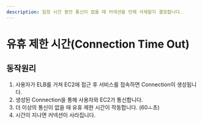 ```yaml
---
description: 일정 시간 동안 통신이 없을 때 커넥션을 언제 삭제할지 결정합니다.
---
```


# 유휴 제한 시간(Connection Time Out)

## 동작원리&#x20;

1. 사용자가 ELB를 거쳐 EC2에 접근 후 서비스를 접속하면 Connection이 생성됩니다.&#x20;
2. 생성된 Connection을 통해 사용자와 EC2가 통신합니다.&#x20;
3. 더 이상의 통신이 없을 때 유휴 제한 시간이 작동합니다. (60ㅗ초)
4. 시간이 지나면 커넥션이 사라집니다. &#x20;



